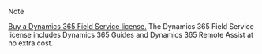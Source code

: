 > [!NOTE]
> [Buy a Dynamics 365 Field Service license.](/dynamics365/field-service/buy-fs) The Dynamics 365 Field Service license includes Dynamics 365 Guides and Dynamics 365 Remote Assist at no extra cost.